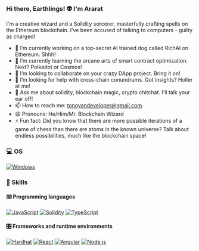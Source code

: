 ### Hi there, Earthlings! 👽 I'm Ararat
I'm a creative wizard and a Solidity sorcerer, masterfully crafting spells on the Ethereum blockchain. I’ve been accused of talking to computers - guilty as charged!


- 🔭 I’m currently working on a top-secret AI trained dog called RichAI on Ethereum. Shhh!
- 🌱 I’m currently learning the arcane arts of smart contract optimization. Next? Polkadot or Cosmos!
- 👯 I’m looking to collaborate on your crazy DApp project. Bring it on!
- 🤔 I’m looking for help with cross-chain conundrums. Got insights? Holler at me!
- 💬 Ask me about solidity, blockchain magic, crypto chitchat. I'll talk your ear off!
- 📫 How to reach me: [tonoyandeveloper@gmail.com](mailto:tonoyandeveloper@gmail.com).
- 😄 Pronouns: He/Him/Mr. Blockchain Wizard
- ⚡ Fun fact: Did you know that there are more possible iterations of a game of chess than there are atoms in the known universe? Talk about endless possibilities, much like the blockchain space!


### 💻 OS

<p> 
    <a href="https://www.microsoft.com/en-gb/windows" target="_blank"><img alt="Windows"
        src="https://img.shields.io/badge/Windows-0078D6?style=for-the-badge&logo=windows&logoColor=white"/></a>
</p>

### 🎯 Skills

#### ⌨️ Programming languages

<p>
    <a href="https://developer.mozilla.org/en-US/docs/Web/JavaScript" target="_blank"><img alt="JavaScript"
        src="https://img.shields.io/badge/JavaScript-323330?style=for-the-badge&logo=javascript&logoColor=F7DF1E"/></a>
    <a href="https://docs.soliditylang.org" target="_blank"><img alt="Solidity"
        src="https://img.shields.io/badge/Solidity-e6e6e6?style=for-the-badge&logo=solidity&logoColor=black"/></a>
    <a href="https://www.typescriptlang.org" target="_blank"><img alt="TypeScript"
        src="https://img.shields.io/badge/TypeScript-007ACC?style=for-the-badge&logo=typescript&logoColor=white"/></a>
</p>

#### 🎛 Frameworks and runtime environments

<p>
    <a href="https://hardhat.org/getting-started/"><img alt="Hardhat"
        src="https://img.shields.io/badge/Hardhat-white?style=for-the-badge&logo=hardhat"></a>
    <a href="https://reactjs.org/docs/getting-started.html"><img alt="React"
        src="https://img.shields.io/badge/React-blue?style=for-the-badge&logo=react"></a>
    <a href="https://angular.io" target="_blank"><img alt="Angular"
        src="https://img.shields.io/badge/Angular-DD0031?style=for-the-badge&logo=angular&logoColor=white"/></a>
    <a href="https://nodejs.org" target="_blank"><img alt="Node.js"
        src="https://img.shields.io/badge/Node.js-43853D?style=for-the-badge&logo=node.js&logoColor=white"/></a>
</p>
